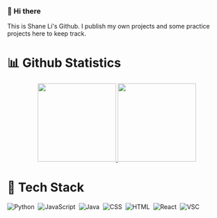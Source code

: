 ### 👋 Hi there 
This is Shane Li's Github. I publish my own projects and some practice projects here to keep track.
# :bar_chart: Github Statistics
<p align="center">
<a href="https://github.com/shane1595042264">
  <img height="180em" src="https://github-readme-stats-eight-theta.vercel.app/api?username=shane1595042264&show_icons=true&theme=algolia&include_all_commits=true&count_private=true"/>
  <img height="180em" src="https://github-readme-stats-eight-theta.vercel.app/api/top-langs/?username=shane1595042264&layout=compact&langs_count=8&theme=algolia"/>
</a>
</p>

# :hammer: Tech Stack 

![Python](https://img.shields.io/badge/-Python-05122A?style=flat&logo=python)&nbsp;
![JavaScript](https://img.shields.io/badge/-JavaScript-05122A?style=flat&logo=javascript)&nbsp;
![Java](https://img.shields.io/badge/-Java-05122A?style=flat&logo=java)&nbsp; 
![CSS](https://img.shields.io/badge/-CSS-05122A?style=flat&logo=css3)&nbsp; 
![HTML](https://img.shields.io/badge/-HTML-05122A?style=flat&logo=html5)&nbsp; 
![React](https://img.shields.io/badge/-React-05122A?style=flat&logo=react)&nbsp;
![VSC](https://img.shields.io/badge/-Visual_Studio_Code-05122A?style=flat&logo=visualstudiocode)&nbsp;
<!--
**shane1595042264/shane1595042264** is a ✨ _special_ ✨ repository because its `README.md` (this file) appears on your GitHub profile.

Here are some ideas to get you started:

- 🔭 I’m currently working on ...
- 🌱 I’m currently learning ...
- 👯 I’m looking to collaborate on ...
- 🤔 I’m looking for help with ...
- 💬 Ask me about ...
- 📫 How to reach me: ...
- 😄 Pronouns: ...
- ⚡ Fun fact: ...
-->
